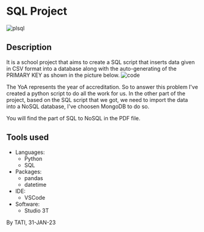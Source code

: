 # SQL Project
![plsql](https://user-images.githubusercontent.com/95311883/215761032-5f51f195-b462-4584-8658-8676aacbb7cd.PNG)
## Description
It is a school project that aims to create a SQL script that inserts data given in CSV format into a database along with the auto-generating of the PRIMARY KEY as shown in the picture below.
![code](https://user-images.githubusercontent.com/95311883/215764619-9c9a32db-47f1-41b7-886f-daa6132c7cb6.PNG)


The YoA represents the year of accreditation.
So to answer this problem I've created a python script to do all the work for us.
In the other part of the project, based on the SQL script that we got, we need to import the data into a NoSQL database, I've choosen MongoDB to do so.

You will find the part of SQL to NoSQL in the PDF file.

## Tools used
+ Languages:
  - Python
  - SQL
+ Packages:
  - pandas
  - datetime
+ IDE:
  - VSCode
+ Software:
  - Studio 3T
  


By TATI, 31-JAN-23
